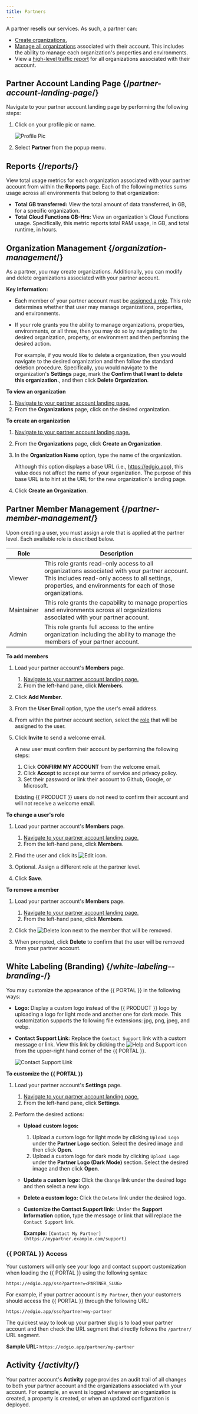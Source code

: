```yaml
---
title: Partners
---
```


A partner resells our services. As such, a partner can:

-   [Create organizations.](#create-organization)
-   [Manage all organizations](#organization-management) associated with their account. This includes the ability to manage each organization's properties and environments.
-   View a [high-level traffic report](#reports) for all organizations associated with their account.

## Partner Account Landing Page {/*partner-account-landing-page*/}

Navigate to your partner account landing page by performing the following steps:

1.  Click on your profile pic or name.

    ![Profile Pic](/images/v7/basics/account-settings.png?height=357)

2.  Select **Partner** from the popup menu.

## Reports {/*reports*/}

View total usage metrics for each organization associated with your partner account from within the **Reports** page. Each of the following metrics sums usage across all environments that belong to that organization:

-   **Total GB transferred:** View the total amount of data transferred, in GB, for a specific organization. 
-   **Total Cloud Functions GB-Hrs:** View an organization's Cloud Functions usage. Specifically, this metric reports total RAM usage, in GB, and total runtime, in hours.

## Organization Management {/*organization-management*/}

As a partner, you may create organizations. Additionally, you can modify and delete organizations associated with your partner account.

**Key information:**

-   Each member of your partner account must be [assigned a role](#partner-member-management). This role determines whether that user may manage organizations, properties, and environments.
-   If your role grants you the ability to manage organizations, properties, environments, or all three, then you may do so by navigating to the desired organization, property, or environment and then performing the desired action. 

    For example, if you would like to delete a organization, then you would navigate to the desired organization and then follow the standard deletion procedure. Specifically, you would navigate to the organization's **Settings** page, mark the **Confirm that I want to delete this organization.**, and then click **Delete Organization**.

**To view an organization**

1.  [Navigate to your partner account landing page.](#partner-account-landing-page)
2.  From the **Organizations** page, click on the desired organization.

**<a id="create-organization" />To create an organization**

1.  [Navigate to your partner account landing page.](#partner-account-landing-page)
2.  From the **Organizations** page, click **Create an Organization**.
3.  In the **Organization Name** option, type the name of the organization.

    <Info>

    Although this option displays a base URL (i.e., https://edgio.app), this value does not affect the name of your organization. The purpose of this base URL is to hint at the URL for the new organization's landing page. 

    </Info>

4.  Click **Create an Organization**.

## Partner Member Management {/*partner-member-management*/}

Upon creating a user, you must assign a role that is applied at the partner level. Each available role is described below.

| Role       | Description                                                                                                                                                                                                |
| ---------- | ---------------------------------------------------------------------------------------------------------------------------------------------------------------------------------------------------------- |
| Viewer     | This role grants read-only access to all organizations associated with your partner account. This includes read-only access to all settings, properties, and environments for each of those organizations. |
| Maintainer | This role grants the capability to manage properties and environments across all organizations associated with your partner account.                                                                       |
| Admin      | This role grants full access to the entire organization including the ability to manage the members of your partner account.                                                                               |

**To add members**

1.  Load your partner account's **Members** page.

    1.  [Navigate to your partner account landing page.](#partner-account-landing-page)
    2.  From the left-hand pane, click **Members**.

2.  Click **Add Member**.

3.  From the **User Email** option, type the user's email address.

4.  From within the partner account section, select the [role](#roles) that will be assigned to the user.

5.  Click **Invite** to send a welcome email.

    A new user must confirm their account by performing the following steps:

    1.  Click **CONFIRM MY ACCOUNT** from the welcome email.
    2.  Click **Accept** to accept our terms of service and privacy policy.
    3.  Set their password or link their account to Github, Google, or Microsoft.

    <Callout type="info">

      Existing {{ PRODUCT }} users do not need to confirm their account and will not receive a welcome email.

    </Callout>

**To change a user's role**

1.  Load your partner account's **Members** page.

    1.  [Navigate to your partner account landing page.](#partner-account-landing-page)
    2.  From the left-hand pane, click **Members**.

2.  Find the user and click its <Image inline src="/images/v7/icons/pencil-2.png" alt="Edit" /> icon.
3.  Optional. Assign a different role at the partner level.
4.  Click **Save**.

**To remove a member**

1.  Load your partner account's **Members** page.

    1.  [Navigate to your partner account landing page.](#partner-account-landing-page)
    2.  From the left-hand pane, click **Members**.

2.  Click the <Image inline src="/images/v7/icons/delete.png" alt="Delete" /> icon next to the member that will be removed.
3.  When prompted, click **Delete** to confirm that the user will be removed from your partner account.

## White Labeling (Branding) {/*white-labeling--branding-*/}

You may customize the appearance of the {{ PORTAL }} in the following ways:

-   **Logo:** Display a custom logo instead of the {{ PRODUCT }} logo by uploading a logo for light mode and another one for dark mode. This customization supports the following file extensions: jpg, png, jpeg, and webp.
-   **Contact Support Link:** Replace the `Contact Support` link with a custom message or link. View this link by clicking the <Image inline src="/images/v7/icons/help-support.png" alt="Help and Support" /> icon  from the upper-right hand corner of the {{ PORTAL }}.

    ![Contact Support Link](/images/v7/help-and-support.png)

**To customize the {{ PORTAL }}**

1.  Load your partner account's **Settings** page.

    1.  [Navigate to your partner account landing page.](#partner-account-landing-page)
    2.  From the left-hand pane, click **Settings**.

2.  Perform the desired actions:

    -   **Upload custom logos:**

        1.  Upload a custom logo for light mode by clicking `Upload Logo` under the **Partner Logo** section. Select the desired image and then click **Open**.
        2.  Upload a custom logo for dark mode by clicking `Upload Logo` under the **Partner Logo (Dark Mode)** section. Select the desired image and then click **Open**.

    -   **Update a custom logo:** Click the `Change` link under the desired logo and then select a new logo.
    -   **Delete a custom logo:** Click the `Delete` link under the desired logo.
    -   **Customize the Contact Support link:** Under the **Support Information** option, type the message or link that will replace the `Contact Support` link.
    
        **Example:** `[Contact My Partner](https://mypartner.example.com/support)`

### {{ PORTAL }} Access

Your customers will only see your logo and contact support customization when loading the {{ PORTAL }} using the following syntax:

`https://edgio.app/sso?partner=<PARTNER_SLUG>`

For example, if your partner account is `My Partner`, then your customers should access the {{ PORTAL }} through the following URL:

`https://edgio.app/sso?partner=my-partner`

The quickest way to look up your partner slug is to load your partner account and then check the URL segment that directly follows the `/partner/` URL segment.

**Sample URL:** `https://edgio.app/partner/my-partner`

## Activity {/*activity*/}

Your partner account's **Activity** page provides an audit trail of all changes to both your partner account and the organizations associated with your account. For example, an event is logged whenever an organization is created, a property is created, or when an updated configuration is deployed.